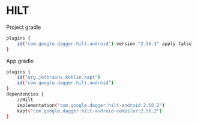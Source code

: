 # HILT

Project gradle

```bash
plugins {
    id("com.google.dagger.hilt.android") version "2.56.2" apply false
}
```

App gradle

```bash
plugins {
    id("org.jetbrains.kotlin.kapt")
    id("com.google.dagger.hilt.android")
}
dependencies {
    //Hilt
    implementation("com.google.dagger:hilt-android:2.56.2")
    kapt("com.google.dagger:hilt-android-compiler:2.56.2")
}
```
